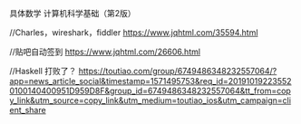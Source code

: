 具体数学 计算机科学基础（第2版）


//Charles，wireshark，fiddler
https://www.jqhtml.com/35594.html


//贴吧自动签到
https://www.jqhtml.com/26606.html


//Haskell 打败了？
https://toutiao.com/group/6749486348232557064/?app=news_article_social&timestamp=1571495753&req_id=201910192235520100140400951D959D8F&group_id=6749486348232557064&tt_from=copy_link&utm_source=copy_link&utm_medium=toutiao_ios&utm_campaign=client_share

